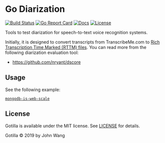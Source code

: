 # Go Diarization

[![Build Status][build-status-svg]][build-status-link]
[![Go Report Card][goreport-svg]][goreport-link]
[![Docs][docs-godoc-svg]][docs-godoc-link]
[![License][license-svg]][license-link]

Tools to test diarization for speech-to-text voice recognition systems.

Initially, it is designed to convert transcripts from TranscribeMe.com to [Rich Transcription Time Marked (RTTM) files](https://github.com/nryant/dscore#rttm). You can read more from the following diarization evaluation tool:

* https://github.com/nryant/dscore

## Usage

See the following example:

[`mongodb-is-web-scale`](data/mongodb-is-web-scale)

## License

Gotilla is available under the MIT license. See [LICENSE](LICENSE) for details.

Gotilla &copy; 2019 by John Wang

 [build-status-svg]: https://api.travis-ci.org/grokify/go-diarization.svg?branch=master
 [build-status-link]: https://travis-ci.org/grokify/go-diarization
 [goreport-svg]: https://goreportcard.com/badge/github.com/grokify/go-diarization
 [goreport-link]: https://goreportcard.com/report/github.com/grokify/go-diarization
 [docs-godoc-svg]: https://img.shields.io/badge/docs-godoc-blue.svg
 [docs-godoc-link]: https://godoc.org/github.com/grokify/go-diarization
 [license-svg]: https://img.shields.io/badge/license-MIT-blue.svg
 [license-link]: https://github.com/grokify/go-diarization/blob/master/LICENSE
